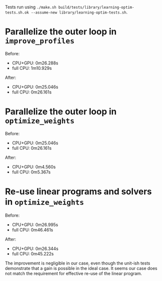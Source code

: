 Tests run using `./make.sh build/tests/library/learning-optim-tests.sh.ok --assume-new library/learning-optim-tests.sh`.

# Parallelize the outer loop in `improve_profiles`

Before:

- CPU+GPU: 0m26.288s
- full CPU: 1m10.929s

After:

- CPU+GPU: 0m25.046s
- full CPU: 0m26.161s

# Parallelize the outer loop in `optimize_weights`

Before:

- CPU+GPU: 0m25.046s
- full CPU: 0m26.161s

After:

- CPU+GPU: 0m4.560s
- full CPU: 0m5.367s

# Re-use linear programs and solvers in `optimize_weights`

Before:

- CPU+GPU: 0m26.995s
- full CPU: 0m46.461s

After:

- CPU+GPU: 0m26.344s
- full CPU: 0m45.222s

The improvement is negligible in our case, even though the unit-ish tests demonstrate that a gain is possible in the ideal case.
It seems our case does not match the requirement for effective re-use of the linear program.
